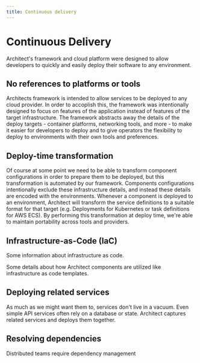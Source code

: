 ```yaml
---
title: Continuous delivery
---
```


# Continuous Delivery

Architect's framework and cloud platform were designed to allow developers to quickly and easily deploy their software to any environment.

## No references to platforms or tools

Architects framework is intended to allow services to be deployed to any cloud provider. In order to accoplish this, the framework was intentionally designed to focus on features of the application instead of features of the target infrastructure. The framework abstracts away the details of the deploy targets - container platforms, networking tools, and more - to make it easier for developers to deploy and to give operators the flexibility to deploy to environments with their own tools and preferences.

## Deploy-time transformation

Of course at some point we need to be able to transform component configurations in order to prepare them to be deployed, but this transformation is automated by our framework. Components configurations intentionally exclude these infrastructure details, and instead these details are encoded with the environments. Whenever a component is deployed to an environment, Architect will transform the service definitions to a suitable format for that target (e.g. Deployments for Kubernetes or task definitions for AWS ECS). By performing this transformation at deploy time, we're able to maintain portability across tools and providers.

## Infrastructure-as-Code (IaC)

Some information about infrastructure as code.

Some details about how Architect components are utilized like infrastructure as code templates.

## Deploying related services

As much as we might want them to, services don't live in a vacuum. Even simple API services often rely on a database or state. Architect captures related services and deploys them together.

## Resolving dependencies

Distributed teams require dependency management
